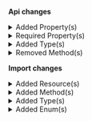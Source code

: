 **Api changes**

<details>
<summary>Added Property(s)</summary>

- added property `attributedTo` to type `CreatedBy`
- added property `attributedTo` to type `LastModifiedBy`
</details>


<details>
<summary>Required Property(s)</summary>

- :warning: changed property `stores` of type `BusinessUnit` to be required
- :warning: changed property `stores` of type `Company` to be required
- :warning: changed property `stores` of type `Division` to be required
- :warning: changed property `stores` of type `BusinessUnitSetStoresAction` to be required
- :warning: changed property `stores` of type `CartDiscountSetStoresAction` to be required
- :warning: changed property `stores` of type `Customer` to be required
- :warning: changed property `stores` of type `CustomerSetStoresAction` to be required
</details>


<details>
<summary>Added Type(s)</summary>

- added type `Attribution`
- added type `AttributionSource`
</details>


<details>
<summary>Removed Method(s)</summary>

- :warning: removed method `apiRoot.withProjectKey().products().search().head()`
</details>

**Import changes**

<details>
<summary>Added Resource(s)</summary>

- added resource `/{projectKey}/discount-codes`
- added resource `/{projectKey}/discount-codes/import-containers`
- added resource `/{projectKey}/discount-codes/import-containers/{importContainerKey}`
</details>


<details>
<summary>Added Method(s)</summary>

- added method `apiRoot.withProjectKeyValue().discountCodes().importContainers().withImportContainerKeyValue().post()`
</details>


<details>
<summary>Added Type(s)</summary>

- added type `DiscountCodeImportRequest`
- added type `DiscountCodeImport`
</details>


<details>
<summary>Added Enum(s)</summary>

- added enum `discount-code` to type `ImportResourceType`
</details>

